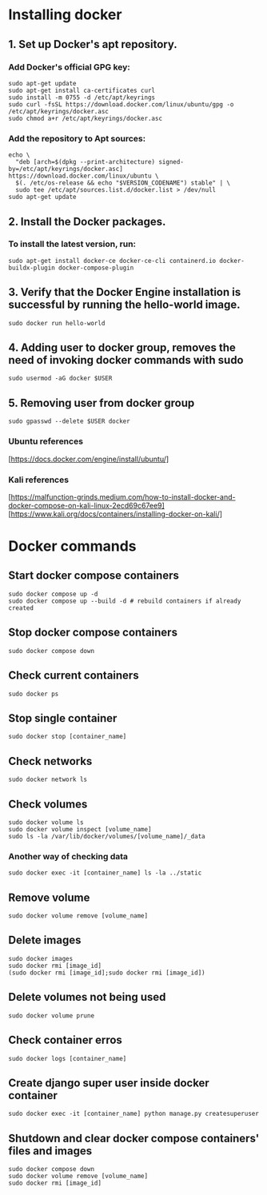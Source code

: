 # Installing docker

## 1. Set up Docker's apt repository.

### Add Docker's official GPG key:

```
sudo apt-get update
sudo apt-get install ca-certificates curl
sudo install -m 0755 -d /etc/apt/keyrings
sudo curl -fsSL https://download.docker.com/linux/ubuntu/gpg -o /etc/apt/keyrings/docker.asc
sudo chmod a+r /etc/apt/keyrings/docker.asc
```

### Add the repository to Apt sources:

```
echo \
  "deb [arch=$(dpkg --print-architecture) signed-by=/etc/apt/keyrings/docker.asc] https://download.docker.com/linux/ubuntu \
  $(. /etc/os-release && echo "$VERSION_CODENAME") stable" | \
  sudo tee /etc/apt/sources.list.d/docker.list > /dev/null
sudo apt-get update
```

## 2. Install the Docker packages.

### To install the latest version, run:

```
sudo apt-get install docker-ce docker-ce-cli containerd.io docker-buildx-plugin docker-compose-plugin
```

## 3. Verify that the Docker Engine installation is successful by running the hello-world image.

```
sudo docker run hello-world
```

## 4. Adding user to docker group, removes the need of invoking docker commands with sudo

```
sudo usermod -aG docker $USER
```

## 5. Removing user from docker group

```
sudo gpasswd --delete $USER docker
```

### Ubuntu references
[https://docs.docker.com/engine/install/ubuntu/]

### Kali references
[https://malfunction-grinds.medium.com/how-to-install-docker-and-docker-compose-on-kali-linux-2ecd69c67ee9]
[https://www.kali.org/docs/containers/installing-docker-on-kali/]

# Docker commands

## Start docker compose containers

```
sudo docker compose up -d
sudo docker compose up --build -d # rebuild containers if already created
```

## Stop docker compose containers

```
sudo docker compose down
```

## Check current containers

```
sudo docker ps
```

## Stop single container

```
sudo docker stop [container_name]
```

## Check networks

```
sudo docker network ls
```

## Check volumes

```
sudo docker volume ls
sudo docker volume inspect [volume_name]
sudo ls -la /var/lib/docker/volumes/[volume_name]/_data
```

### Another way of checking data

```
sudo docker exec -it [container_name] ls -la ../static
```

## Remove volume

```
sudo docker volume remove [volume_name]
```

## Delete images

```
sudo docker images
sudo docker rmi [image_id]
(sudo docker rmi [image_id];sudo docker rmi [image_id])
```

## Delete volumes not being used

```
sudo docker volume prune
```

## Check container erros

```
sudo docker logs [container_name]
```

## Create django super user inside docker container

```
sudo docker exec -it [container_name] python manage.py createsuperuser
```

## Shutdown and clear docker compose containers' files and images

```
sudo docker compose down
sudo docker volume remove [volume_name]
sudo docker rmi [image_id]
```

